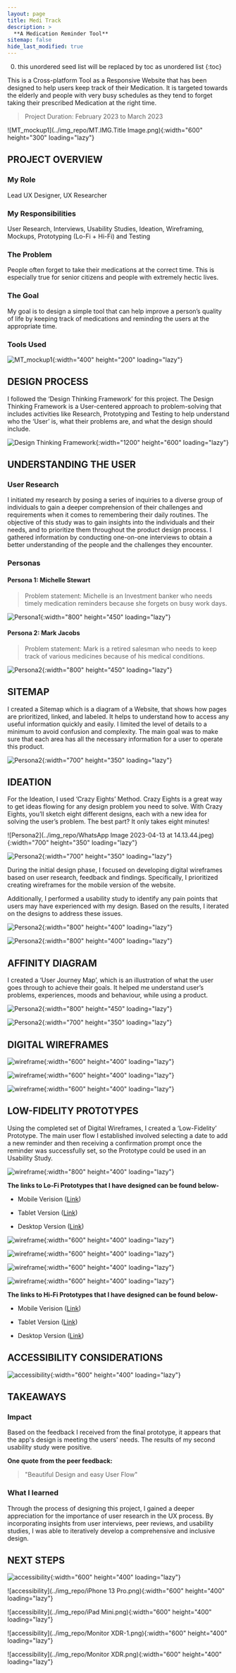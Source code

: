 ```yaml
---
layout: page
title: Medi Track 
description: >
  **A Medication Reminder Tool**
sitemap: false
hide_last_modified: true
---
```


0. this unordered seed list will be replaced by toc as unordered list
{:toc}

This is a Cross-platform Tool as a Responsive Website that has been designed to help users keep track of their Medication. It is targeted towards the elderly and people with very busy schedules as they tend to forget taking their prescribed Medication at the right time.

> Project Duration: February 2023 to March 2023

![MT_mockup1](../img_repo/MT.IMG.Title Image.png){:width="600" height="300" loading="lazy"}

## PROJECT OVERVIEW
### My Role
Lead UX Designer, UX Researcher
### My Responsibilities
User Research, Interviews, Usability Studies, Ideation, Wireframing, Mockups, Prototyping (Lo-Fi + Hi-Fi) and Testing
### The Problem
People often forget to take their medications at the correct time. This is especially true for senior citizens and people with extremely hectic lives.
### The Goal
My goal is to design a simple tool that can help improve a person’s quality of life by keeping track of medications and reminding the users at the appropriate time.
### Tools Used

![MT_mockup1](../img_repo/MT.IMG.02.1.png){:width="400" height="200" loading="lazy"}

## DESIGN PROCESS
I followed the ‘Design Thinking Framework’ for this project. The Design Thinking Framework is a User-centered approach to problem-solving that includes activities like Research, Prototyping and Testing to help understand who the ‘User’ is, what their problems are, and what the design should include.

![Design Thinking Framework](../img_repo/MT.IMG.04.1.png){:width="1200" height="600" loading="lazy"}

## UNDERSTANDING THE USER
### User Research
I initiated my research by posing a series of inquiries to a diverse group of individuals to gain a deeper comprehension of their challenges and requirements when it comes to remembering their daily routines. The objective of this study was to gain insights into the individuals and their needs, and to prioritize them throughout the product design process. I gathered information by conducting one-on-one interviews to obtain a better understanding of the people and the challenges they encounter.
### Personas
#### Persona 1: Michelle Stewart
> Problem statement: Michelle is an Investment banker who needs timely medication reminders because she forgets on busy work days.

![Persona1](../img_repo/MT.IMG.05.1.png){:width="800" height="450" loading="lazy"}

#### Persona 2: Mark Jacobs
> Problem statement: Mark is a retired salesman who needs to keep track of various medicines because of his medical conditions.

![Persona2](../img_repo/MT.IMG.05.2.png){:width="800" height="450" loading="lazy"}

## SITEMAP
I created a Sitemap which is a diagram of a Website, that shows how pages are prioritized, linked, and labeled. It helps to understand how to access any useful information quickly and easily. I limited the level of details to a minimum to avoid confusion and complexity. The main goal was to make sure that each area has all the necessary information for a user to operate this product.

![Persona2](../img_repo/MT.IMG.06.png){:width="700" height="350" loading="lazy"}

## IDEATION
For the Ideation, I used ‘Crazy Eights’ Method. Crazy Eights is a great way to get ideas flowing for any design problem you need to solve. With Crazy Eights, you’ll sketch eight different designs, each with a new idea for solving the user’s problem. The best part? It only takes eight minutes!


![Persona2](../img_repo/WhatsApp Image 2023-04-13 at 14.13.44.jpeg){:width="700" height="350" loading="lazy"}


![Persona2](../img_repo/MT.IMG.08.png){:width="700" height="350" loading="lazy"}

During the initial design phase, I focused on developing digital wireframes based on user research, feedback and findings. Specifically, I prioritized creating wireframes for the mobile version of the website.

Additionally, I performed a usability study to identify any pain points that users may have experienced with my design. Based on the results, I iterated on the designs to address these issues.

![Persona2](../img_repo/MT.IMG.09.1.png){:width="800" height="400" loading="lazy"}

![Persona2](../img_repo/MT.IMG.09.2.png){:width="800" height="400" loading="lazy"}

## AFFINITY DIAGRAM
I created a ‘User Journey Map’, which is an illustration of what the user goes through to achieve their goals. It helped me understand user’s problems, experiences, moods and behaviour, while using a product.

![Persona2](../img_repo/MT.IMG.10.png){:width="800" height="450" loading="lazy"}

![Persona2](../img_repo/MT.IMG.09.3.png){:width="700" height="350" loading="lazy"}

## DIGITAL WIREFRAMES

![wireframe](../img_repo/MT.IMG.11.png){:width="600" height="400" loading="lazy"}

![wireframe](../img_repo/MT.IMG.12.png){:width="600" height="400" loading="lazy"}

![wireframe](../img_repo/MT.IMG.13.png){:width="600" height="400" loading="lazy"}

## LOW-FIDELITY PROTOTYPES
Using the completed set of Digital Wireframes, I created a ‘Low-Fidelity’ Prototype. The main user flow I established involved selecting a date to add a new reminder and then receiving a confirmation prompt once the reminder was successfully set, so the Prototype could be used in an Usability Study.

![wireframe](../img_repo/WM.IMG.14.png){:width="800" height="400" loading="lazy"}

**The links to Lo-Fi Prototypes that I have designed can be found below-**

* Mobile Verision ([Link](https://www.figma.com/proto/pjzeF8TDVa6MgfQDIuNWf1/Medicine-Reminder-App?node-id=48%3A719&scaling=scale-down&page-id=47%3A277&starting-point-node-id=48%3A719&show-proto-sidebar=1))

* Tablet Version ([Link](https://www.figma.com/proto/pjzeF8TDVa6MgfQDIuNWf1/Medicine-Reminder-App?node-id=99%3A873&scaling=min-zoom&page-id=99%3A2&starting-point-node-id=99%3A873))

* Desktop Version ([Link](https://www.figma.com/proto/pjzeF8TDVa6MgfQDIuNWf1/Medicine-Reminder-App?node-id=63%3A734&scaling=min-zoom&page-id=63%3A2&starting-point-node-id=63%3A734))


![wireframe](../img_repo/MT.IMG.15.png){:width="600" height="400" loading="lazy"}


![wireframe](../img_repo/MT.IMG.16.png){:width="600" height="400" loading="lazy"}


![wireframe](../img_repo/MT.IMG.17.png){:width="600" height="400" loading="lazy"}


![wireframe](../img_repo/MT.IMG.18.png){:width="600" height="400" loading="lazy"}

**The links to Hi-Fi Prototypes that I have designed can be found below-**

* Mobile Verision ([Link](https://www.figma.com/proto/pjzeF8TDVa6MgfQDIuNWf1/Medicine-Reminder-App?node-id=49%3A2174&scaling=scale-down&page-id=49%3A2172))

* Tablet Version ([Link](https://www.figma.com/proto/pjzeF8TDVa6MgfQDIuNWf1/Medicine-Reminder-App?node-id=105%3A2765&scaling=min-zoom&page-id=105%3A2764))

* Desktop Version ([Link](https://www.figma.com/proto/pjzeF8TDVa6MgfQDIuNWf1/Medicine-Reminder-App?node-id=74%3A2566&scaling=min-zoom&page-id=74%3A2565))

## ACCESSIBILITY CONSIDERATIONS
![accessibility](../img_repo/WM.IMG.19.png){:width="600" height="400" loading="lazy"}

## TAKEAWAYS
### Impact
Based on the feedback I received from the final prototype, it appears that the app's design is meeting the users' needs. The results of my second usability study were positive.

**One quote from the peer feedback:**
> "Beautiful Design and easy User Flow"

### What I learned
Through the process of designing this project, I gained a deeper appreciation for the importance of user research in the UX process. By incorporating insights from user interviews, peer reviews, and usability studies, I was able to iteratively develop a comprehensive and inclusive design.

## NEXT STEPS
![accessibility](../img_repo/WM.IMG.21.png){:width="600" height="400" loading="lazy"}

![accessibility](../img_repo/iPhone 13 Pro.png){:width="600" height="400" loading="lazy"}

![accessibility](../img_repo/iPad Mini.png){:width="600" height="400" loading="lazy"}

![accessibility](../img_repo/Monitor XDR-1.png){:width="600" height="400" loading="lazy"}

![accessibility](../img_repo/Monitor XDR.png){:width="600" height="400" loading="lazy"}
